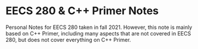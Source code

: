 # EECS 280 & C++ Primer Notes
Personal Notes for EECS 280 taken in fall 2021. However, this note is mainly based on C++ Primer, including many aspects that are not covered in EECS 280, but does not cover everything on C++ Primer.
